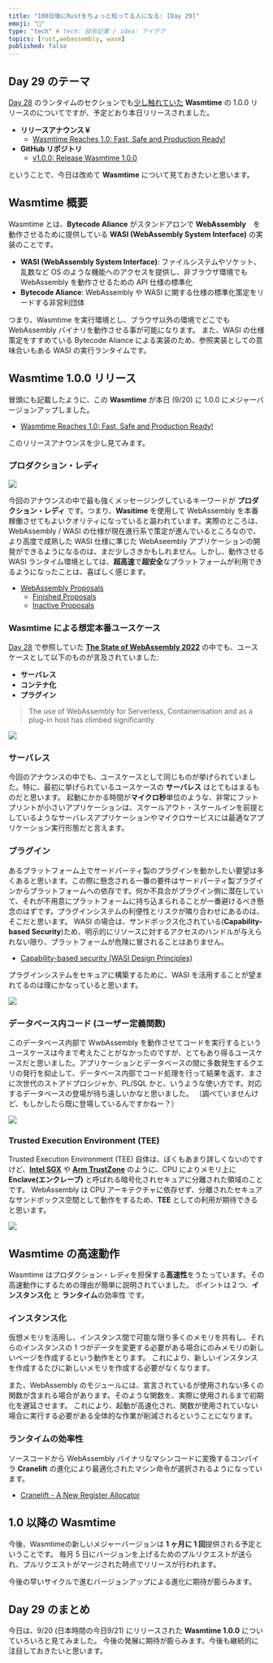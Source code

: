 ```yaml
---
title: "100日後にRustをちょっと知ってる人になる: [Day 29]"
emoji: "🦀"
type: "tech" # tech: 技術記事 / idea: アイデア
topics: [rust,webassembly, wasm]
published: false
---
```

## Day 29 のテーマ

[Day 28](https://zenn.dev/shinyay/articles/hello-rust-day028) のランタイムのセクションでも[少し触れていた](https://zenn.dev/shinyay/articles/hello-rust-day028#%E3%83%A9%E3%83%B3%E3%82%BF%E3%82%A4%E3%83%A0) **Wasmtime** の 1.0.0 リリースのについてですが、予定どおり本日リリースされました。

- **リリースアナウンス￥**
  - [Wasmtime Reaches 1.0: Fast, Safe and Production Ready!](https://bytecodealliance.org/articles/wasmtime-1-0-fast-safe-and-production-ready)
- **GitHub リポジトリ**
  - [v1.0.0: Release Wasmtime 1.0.0](https://github.com/bytecodealliance/wasmtime/releases/tag/v1.0.0)

ということで、今日は改めて **Wasmtime** について見ておきたいと思います。

## Wasmtime 概要

Wasmtime とは、**Bytecode Aliance** がスタンドアロンで **WebAssembly**　を動作させるために提供している **WASI (WebAssembly System Interface)** の実装のことです。

- **WASI (WebAssembly System Interface)**: ファイルシステムやソケット、乱数など OS のような機能へのアクセスを提供し、非ブラウザ環境でも WebAssembly を動作させるための API 仕様の標準化
- **Bytecode Aliance**: WebAssembly や WASI に関する仕様の標準化策定をリードする非営利団体

つまり、Wasmtime を実行環境とし、ブラウザ以外の環境でどこでも WebAssembly バイナリを動作させる事が可能になります。
また、WASI の仕様策定をすすめている Bytecode Aliance による実装のため、参照実装としての意味合いもある WASI の実行ランタイムです。
## Wasmtime 1.0.0 リリース

冒頭にも記載したように、この **Wasmtime** が本日 (9/20) に 1.0.0 にメジャーバージョンアップしました。

- [Wasmtime Reaches 1.0: Fast, Safe and Production Ready!](https://bytecodealliance.org/articles/wasmtime-1-0-fast-safe-and-production-ready)

このリリースアナウンスを少し見てみます。

### プロダクション・レディ

![](https://storage.googleapis.com/zenn-user-upload/6fe5383db11e-20220921.png)

今回のアナウンスの中で最も強くメッセージングしているキーワードが **プロダクション・レディ** です。つまり、**Wasitime** を使用して WebAssembly を本番稼働させてもよいクオリティになっていると謳われています。実際のところは、WebAssembly / WASI の仕様が現在進行系で策定が進んでいるところなので、より高度で成熟した WASI 仕様に準じた WebAseembly アプリケーションの開発ができるようになるのは、まだ少しさきかもしれません。しかし、動作させる WASI ランタイム環境としては、**超高速**で**超安全**なプラットフォームが利用できるようになったことは、喜ばしく感じます。

- [WebAssembly Proposals](https://github.com/WebAssembly/proposals/blob/main/README.md)
  - [Finished Proposals](https://github.com/WebAssembly/proposals/blob/main/finished-proposals.md)
  - [Inactive Proposals](https://github.com/WebAssembly/proposals/blob/main/inactive-proposals.md)

### Wasmtime による想定本番ユースケース

[Day 28](https://zenn.dev/shinyay/articles/hello-rust-day028) で参照していた **[The State of WebAssembly 2022](https://blog.scottlogic.com/2022/06/20/state-of-wasm-2022.html)** の中でも、ユースケースとして以下のものが言及されていました:

- **サーバレス**
- **コンテナ化**
- **プラグイン**

> The use of WebAssembly for Serverless, Containerisation and as a plug-in host has climbed significantly

![](https://storage.googleapis.com/zenn-user-upload/959fc6dfc1c5-20220921.png)

### サーバレス

今回のアナウンスの中でも、ユースケースとして同じものが挙げられていました。特に、最初に挙げられているユースケースの **サーバレス** はとてもはまるものだと思います。
起動にかかる時間が**マイクロ秒**単位のような、非常にフットプリントが小さいアプリケーションは、スケールアウト・スケールインを前提としているようなサーバレスアプリケーションやマイクロサービスには最適なアプリケーション実行形態だと言えます。

### プラグイン

あるプラットフォーム上でサードパーティ製のプラグインを動かしたい要望は多くあると思います。この際に懸念される一番の要件はサードパーティ製プラグインからプラットフォームへの依存です。何か不具合がプラグイン側に潜在していて、それが不用意にプラットフォームに持ち込まられることが一番避けるべき懸念のはずです。プラグインシステムの利便性とリスクが隣り合わせにあるのは、そこだと思います。
WASI の場合は、サンドボックス化されている(**Capability-based Security**)ため、明示的にリソースに対するアクセスのハンドルが与えられない限り、プラットフォームが危険に冒されることはありません。

- [Capability-based security (WASI Design Principles)](https://github.com/WebAssembly/WASI#capability-based-security)

プラグインシステムをセキュアに構築するために、WASI を活用することが望まれてるのは理にかなっていると思います。

![](https://storage.googleapis.com/zenn-user-upload/277acb700563-20220921.png)

### データベース内コード (ユーザー定義関数)

このデータベース内部で WwbAssembly を動作させてコードを実行するというユースケースは今まで考えたことがなかったのですが、とてもあり得るユースケースだと思いました。アプリケーションとデータベースの間に多数発生するクエリの発行を抑止して、データベース内部でコード処理を行って結果を返す、まさに次世代のストアドプロシジャか、PL/SQL かと、いうような使い方です。対応するデータベースの登場が待ち遠しいかなと思いました。
（調べていませんけど、もしかしたら既に登場しているんですかねー？）

![](https://storage.googleapis.com/zenn-user-upload/cbb497b2b495-20220921.png)

### Trusted Execution Environment (TEE)

Trusted Execution Environment (TEE) 自体は、ぼくもあまり詳しくないのですけど、**[Intel SGX](https://www.intel.co.jp/content/www/jp/ja/architecture-and-technology/software-guard-extensions.html)** や **[Arm TrustZone](https://www.arm.com/ja/technologies/trustzone-for-cortex-a)** のように、CPU によりメモリ上に **Enclave(エンクレーブ)** と呼ばれる暗号化されセキュアに分離された領域のことです。
WebAssembly は CPU アーキテクチャに依存せず、分離されたセキュアなサンドボックス空間として動作をするため、**TEE** としての利用が期待できると思います。

![](https://storage.googleapis.com/zenn-user-upload/18f9a6defaf2-20220921.png)

## Wasmtime の高速動作

Wasmtime はプロダクション・レディを担保する**高速性**をうたっています。その高速動作にするための理由が簡単に説明されていました。
ポイントは２つ、**インスタンス化** と **ランタイム**の効率性 です。

### インスタンス化

仮想メモリを活用し、インスタンス間で可能な限り多くのメモリを共有し、それらのインスタンスの 1 つがデータを変更する必要がある場合にのみメモリの新しいページを作成するという動作をとります。
これにより、新しいインスタンスを作成するたびに新しいメモリを作成する必要がなくなります。

また、WebAssembly のモジュールには、宣言されているが使用されない多くの関数が含まれる場合があります。そのような関数を、実際に使用されるまで初期化を遅延させます。
これにより、起動が高速化され、関数が使用されていない場合に実行する必要がある全体的な作業が削減されるということになります。

### ランタイムの効率性

ソースコードから WebAssembly バイナリなマシンコードに変換するコンパイラ **Cranelift** の進化により最適化されたマシン命令が選択されるようになっています。

- [Cranelift - A New Register Allocator](https://cfallin.org/blog/2022/06/09/cranelift-regalloc2/)

## 1.0 以降の Wasmtime

今後、Wasmtimeの新しいメジャーバージョンは **1 ヶ月に 1 回**提供される予定ということです。
毎月 5 日にバージョンを上げるためのプルリクエストが送られ、プルリクエストがマージされた時点でリリースが行われます。

今後の早いサイクルで進むバージョンアップによる進化に期待が膨らみます。

## Day 29 のまとめ

今日は、9/20 (日本時間の今日9/21) にリリースされた **Wasmtime 1.0.0** についていろいろと見てみました。
今後の発展に期待が膨らみます。今後も継続的に注目しておきたいと思います。
